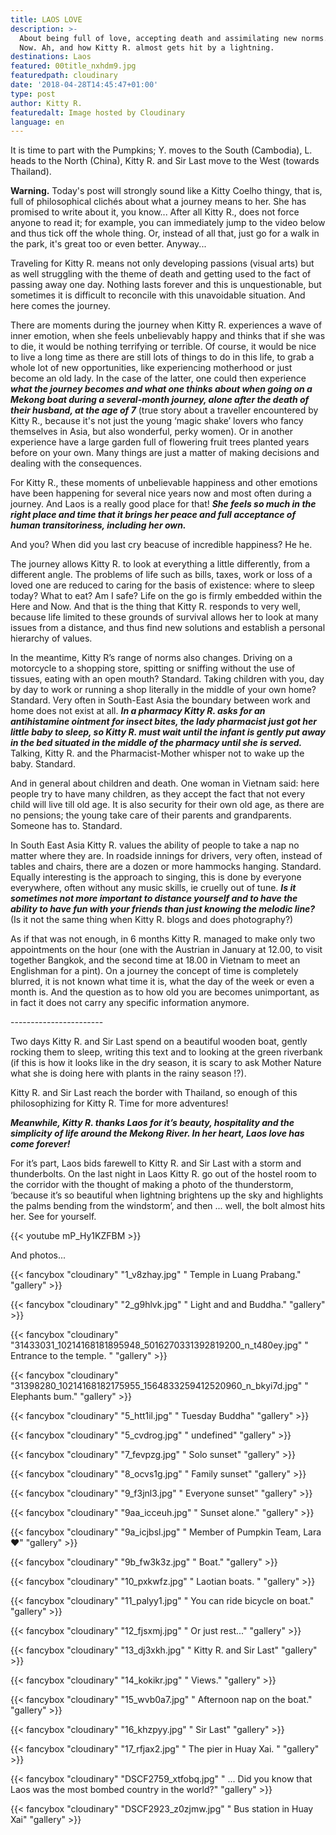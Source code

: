 ```yaml
---
title: LAOS LOVE
description: >-
  About being full of love, accepting death and assimilating new norms. Here and
  Now. Ah, and how Kitty R. almost gets hit by a lightning.
destinations: Laos
featured: 00title_nxhdm9.jpg
featuredpath: cloudinary
date: '2018-04-28T14:45:47+01:00'
type: post
author: Kitty R.
featuredalt: Image hosted by Cloudinary
language: en
---
```

It is time to part with the Pumpkins; Y. moves to the South (Cambodia), L. heads to the North (China), Kitty R. and Sir Last move to the West (towards Thailand).

**Warning.** Today's post will strongly sound like a Kitty Coelho thingy, that is, full of philosophical clichés about what a journey means to her. She has promised to write about it, you know... After all Kitty R., does not force anyone to read it; for example, you can immediately jump to the video below and thus tick off the whole thing. Or, instead of all that, just go for a walk in the park, it's great too or even better. Anyway...

Traveling for Kitty R. means not only developing passions (visual arts) but as well struggling with the theme of death and getting used to the fact of passing away one day. Nothing lasts forever and this is unquestionable, but sometimes it is difficult to reconcile with this unavoidable situation. And here comes the journey.

There are moments during the journey when Kitty R. experiences a wave of inner emotion, when she feels unbelievably happy and thinks that if she was to die, it would be nothing terrifying or terrible. Of course, it would be nice to live a long time as there are still lots of things to do in this life, to grab a whole lot of new opportunities, like experiencing motherhood or just become an old lady. In the case of the latter, one could then experience _**what the journey becomes and what one thinks about when going on a Mekong boat during a several-month journey, alone after the death of their husband, at the age of 7**_ (true story about a traveller encountered by Kitty R., because it's not just the young ‘magic shake’ lovers who fancy themselves in Asia, but also wonderful, perky women). Or in another experience have a large garden full of flowering fruit trees planted years before on your own. Many things are just a matter of making decisions and dealing with the consequences.

For Kitty R., these moments of unbelievable happiness and other emotions have been happening for several nice years now and most often during a journey. And Laos is a really good place for that! _**She feels so much in the right place and time that it brings her peace and full acceptance of human transitoriness, including her own.**_

And you? When did you last cry beacuse of incredible happiness? He he.

The journey allows Kitty R. to look at everything a little differently, from a different angle. The problems of life such as bills, taxes, work or loss of a loved one are reduced to caring for the basis of existence: where to sleep today? What to eat? Am I safe? Life on the go is firmly embedded within the Here and Now. And that is the thing that Kitty R. responds to very well, because life limited to these grounds of survival allows her to look at many issues from a distance, and thus find new solutions and establish a personal hierarchy of values.

In the meantime, Kitty R’s range of norms also changes. Driving on a motorcycle to a shopping store, spitting or sniffing without the use of tissues, eating with an open mouth? Standard. Taking children with you, day by day to work or running a shop literally in the middle of your own home? Standard. Very often in South-East Asia the boundary between work and home does not exist at all. _**In a pharmacy Kitty R. asks for an antihistamine ointment for insect bites, the lady pharmacist just got her little baby to sleep, so Kitty R. must wait until the infant is gently put away in the bed situated in the middle of the pharmacy until she is served.**_ Talking, Kitty R. and the Pharmacist-Mother whisper  not to wake up the baby. Standard. 

And in general about children and death. One woman in Vietnam said: here people try to have many children, as they accept the fact that not every child will live till old age. It is also security for their own old age, as there are no pensions; the young take care of their parents and grandparents. Someone has to. Standard.

In South East Asia Kitty R. values ​​the ability of people to take a nap no matter where they are. In roadside innings for drivers, very often, instead of tables and chairs, there are a dozen or more hammocks hanging. Standard. Equally interesting is the approach to singing, this is done by everyone everywhere, often without any music skills, ie cruelly out of tune. **_Is it sometimes not more important to distance yourself and to have the ability to have fun with your friends than just knowing the melodic line?_** (Is it not the same thing when Kitty R. blogs and does photography?)

As if that was not enough, in 6 months Kitty R. managed to make only two appointments on the hour (one with the Austrian in January at 12.00, to visit together Bangkok, and the second time at 18.00 in Vietnam to meet an Englishman for a pint). On a journey the concept of time is completely blurred, it is not known what time it is, what the day of the week or even a month is. And the question as to how old you are becomes unimportant, as in fact it does not carry any specific information anymore.

\-----------------------

Two days Kitty R. and Sir Last spend on a beautiful wooden boat, gently rocking them to sleep, writing this text and to looking at the green riverbank (if this is how it looks like in the dry season, it is scary to ask Mother Nature what she is doing here with plants in the rainy season !?).

Kitty R. and Sir Last reach the border with Thailand, so enough of this philosophizing for Kitty R. Time for more adventures!

_**Meanwhile, Kitty R. thanks Laos for it’s beauty, hospitality and the simplicity of life around the Mekong River. In her heart, Laos love has come forever!**_

For it’s part, Laos bids farewell to Kitty R. and Sir Last with a storm and thunderbolts. On the last night in Laos Kitty R. go out of the hostel room to the corridor with the thought of making a photo of the thunderstorm, ‘because it’s so beautiful when lightning brightens up the sky and highlights the palms bending from the windstorm’, and then ... well, the bolt almost hits her. See for yourself.

{{< youtube mP_Hy1KZFBM >}}

And photos...

{{< fancybox "cloudinary" "1_v8zhay.jpg" "        Temple in Luang Prabang." "gallery" >}}

{{< fancybox "cloudinary" "2_g9hlvk.jpg" "        Light and and Buddha." "gallery" >}}

{{< fancybox "cloudinary" "31433031_10214168181895948_5016270331392819200_n_t480ey.jpg" "        Entrance to the temple. " "gallery" >}}

{{< fancybox "cloudinary" "31398280_10214168182175955_1564833259412520960_n_bkyi7d.jpg" "        Elephants bum." "gallery" >}}

{{< fancybox "cloudinary" "5_htt1il.jpg" "        Tuesday Buddha" "gallery" >}}

{{< fancybox "cloudinary" "5_cvdrog.jpg" "        undefined" "gallery" >}}

{{< fancybox "cloudinary" "7_fevpzg.jpg" "        Solo sunset" "gallery" >}}

{{< fancybox "cloudinary" "8_ocvs1g.jpg" "        Family sunset" "gallery" >}}

{{< fancybox "cloudinary" "9_f3jnl3.jpg" "        Everyone sunset" "gallery" >}}

{{< fancybox "cloudinary" "9aa_icceuh.jpg" "        Sunset alone." "gallery" >}}

{{< fancybox "cloudinary" "9a_icjbsl.jpg" "        Member of Pumpkin Team, Lara ❤" "gallery" >}}

{{< fancybox "cloudinary" "9b_fw3k3z.jpg" "        Boat." "gallery" >}}

{{< fancybox "cloudinary" "10_pxkwfz.jpg" "      Laotian boats. " "gallery" >}}

{{< fancybox "cloudinary" "11_palyy1.jpg" "      You can ride bicycle on boat." "gallery" >}}

{{< fancybox "cloudinary" "12_fjsxmj.jpg" "      Or just rest..." "gallery" >}}

{{< fancybox "cloudinary" "13_dj3xkh.jpg" "      Kitty R. and Sir Last" "gallery" >}}

{{< fancybox "cloudinary" "14_kokikr.jpg" "      Views." "gallery" >}}

{{< fancybox "cloudinary" "15_wvb0a7.jpg" "      Afternoon nap on the boat." "gallery" >}}

{{< fancybox "cloudinary" "16_khzpyy.jpg" "       Sir Last" "gallery" >}}

{{< fancybox "cloudinary" "17_rfjax2.jpg" "      The pier in Huay Xai. " "gallery" >}}

{{< fancybox "cloudinary" "DSCF2759_xtfobq.jpg" "       ... Did you know that Laos was the most bombed country in the world?" "gallery" >}}

{{< fancybox "cloudinary" "DSCF2923_z0zjmw.jpg" "      Bus station in Huay Xai" "gallery" >}}
